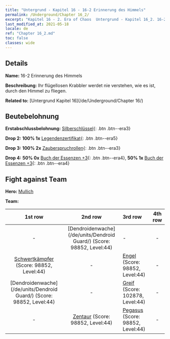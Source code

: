 ```yaml
---
title: "Untergrund - Kapitel 16 - 16-2 Erinnerung des Himmels"
permalink: /Underground/Chapter 16_2/
excerpt: "Kapitel 16 - 2. Era of Chaos  Untergrund - Kapitel 16_2. 16-2 Erinnerung des Himmels"
last_modified_at: 2021-05-18
locale: de
ref: "Chapter 16_2.md"
toc: false
classes: wide
---
```


## Details

 **Name:** 16-2 Erinnerung des Himmels

 **Beschreibung:** Ihr flügellosen Krabbler werdet nie verstehen, wie es ist, durch den Himmel zu fliegen.

 **Related to:** [Untergrund Kapitel 16](/de/Underground/Chapter 16/)

## Beutebelohnung

 **Erstabschlussbelohnung:** [Silberschlüssel](/ItemsDE/con_693/){: .btn .btn--era3}

 **Drop 2:** **100% 1x** [Legendenzertifikat](/ItemsDE/mat_67/){: .btn .btn--era5}

 **Drop 3:** **100% 2x** [Zauberspruchrollen](/ItemsDE/con_694/){: .btn .btn--era3}

 **Drop 4:** **50% 0x** [Buch der Essenzen +3](/ItemsDE/mat_60/){: .btn .btn--era4}, **50% 1x** [Buch der Essenzen +3](/ItemsDE/mat_60/){: .btn .btn--era4}


## Fight against Team
 **Hero:** [Mullich](/de/heroes/Mullich/)

 **Team:**


  | 1st row | 2nd row | 3rd row | 4th row |
  |:----:|:----:|:----|:----:|
  | - | [Dendroidenwache](/de/units/Dendroid Guard/) (Score: 98852, Level:44)  | - | - |
  | [Schwertkämpfer](/de/units/Swordsman/) (Score: 98852, Level:44)  | - | [Engel](/de/units/Angel/) (Score: 98852, Level:44)  | - |
  | [Dendroidenwache](/de/units/Dendroid Guard/) (Score: 98852, Level:44)  | - | [Greif](/de/units/Griffin/) (Score: 102878, Level:44)  | - |
  | - | [Zentaur](/de/units/Centaur/) (Score: 98852, Level:44)  | [Pegasus](/de/units/Pegasus/) (Score: 98852, Level:44)  | - |


